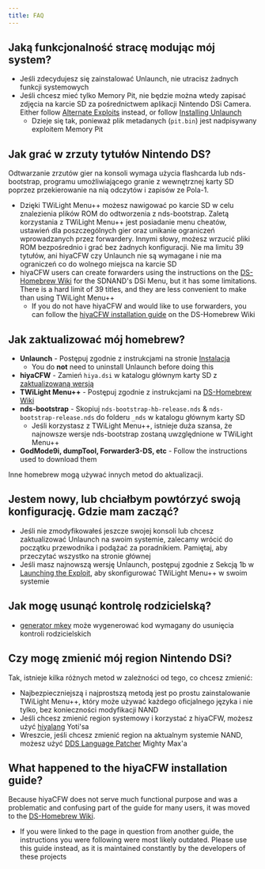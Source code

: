 ```yaml
---
title: FAQ
---
```


## Jaką funkcjonalność stracę modując mój system?
- Jeśli zdecydujesz się zainstalować Unlaunch, nie utracisz żadnych funkcji systemowych
- Jeśli chcesz mieć tylko Memory Pit, nie będzie można wtedy zapisać zdjęcia na karcie SD za pośrednictwem aplikacji Nintendo DSi Camera. Either follow [Alternate Exploits](alternate-exploits) instead, or follow [Installing Unlaunch](installing-unlaunch)
   - Dzieje się tak, ponieważ plik metadanych (`pit.bin`) jest nadpisywany exploitem Memory Pit

## Jak grać w zrzuty tytułów Nintendo DS?
Odtwarzanie zrzutów gier na konsoli wymaga użycia flashcarda lub nds-bootstrap, programu umożliwiającego granie z wewnętrznej karty SD poprzez przekierowanie na nią odczytów i zapisów ze Pola-1.
- Dzięki TWiLight Menu++ możesz nawigować po karcie SD w celu znalezienia plików ROM do odtworzenia z nds-bootstrap. Zaletą korzystania z TWiLight Menu++ jest posiadanie menu cheatów, ustawień dla poszczególnych gier oraz unikanie ograniczeń wprowadzanych przez forwardery. Innymi słowy, możesz wrzucić pliki ROM bezpośrednio i grać bez żadnych konfiguracji. Nie ma limitu 39 tytułów, ani hiyaCFW czy Unlaunch nie są wymagane i nie ma ograniczeń co do wolnego miejsca na karcie SD
- hiyaCFW users can create forwarders using the instructions on the [DS-Homebrew Wiki](https://wiki.ds-homebrew.com/ds-index/forwarders?tab=tab-dsi-sd-card) for the SDNAND's DSi Menu, but it has some limitations. There is a hard limit of 39 titles, and they are less convenient to make than using TWiLight Menu++
   - If you do not have hiyaCFW and would like to use forwarders, you can follow the [hiyaCFW installation guide](https://wiki.ds-homebrew.com/hiyacfw/installing) on the DS-Homebrew Wiki

## Jak zaktualizować mój homebrew?
- **Unlaunch** - Postępuj zgodnie z instrukcjami na stronie [Instalacja](installing-unlaunch)
   - You do **not** need to uninstall Unlaunch before doing this
- **hiyaCFW** - Zamień `hiya.dsi` w katalogu głównym karty SD z [zaktualizowaną wersją](https://github.com/RocketRobz/hiyaCFW/releases)
- **TWiLight Menu++** - Postępuj zgodnie z instrukcjami na [DS-Homebrew Wiki](https://wiki.ds-homebrew.com/twilightmenu/updating-dsi)
- **nds-bootstrap** - Skopiuj `nds-bootstrap-hb-release.nds` & `nds-bootstrap-release.nds` do folderu `_nds` w katalogu głównym karty SD
   - Jeśli korzystasz z TWiLight Menu++, istnieje duża szansa, że najnowsze wersje nds-bootstrap zostaną uwzględnione w TWiLight Menu++
- **GodMode9i, dumpTool, Forwarder3-DS, etc** - Follow the instructions used to download them

Inne homebrew mogą używać innych metod do aktualizacji.

## Jestem nowy, lub chciałbym powtórzyć swoją konfigurację. Gdzie mam zacząć?
- Jeśli nie zmodyfikowałeś jeszcze swojej konsoli lub chcesz zaktualizować Unlaunch na swoim systemie, zalecamy wrócić do początku przewodnika i podążać za poradnikiem. Pamiętaj, aby przeczytać wszystko na stronie głównej
- Jeśli masz najnowszą wersję Unlaunch, postępuj zgodnie z Sekcją 1b w [Launching the Exploit](launching-the-exploit#twilight-menu), aby skonfigurować TWiLight Menu++ w swoim systemie

## Jak mogę usunąć kontrolę rodzicielską?
- [generator mkey](https://mkey.salthax.org) może wygenerować kod wymagany do usunięcia kontroli rodzicielskich

## Czy mogę zmienić mój region Nintendo DSi?
Tak, istnieje kilka różnych metod w zależności od tego, co chcesz zmienić:
- Najbezpieczniejszą i najprostszą metodą jest po prostu zainstalowanie TWiLight Menu++, który może używać każdego oficjalnego języka i nie tylko, bez konieczności modyfikacji NAND
- Jeśli chcesz zmienić region systemowy i korzystać z hiyaCFW, możesz użyć [hiyalang](https://github.com/Yoti/cli_hiyalang/releases) Yoti'sa
- Wreszcie, jeśli chcesz zmienić region na aktualnym systemie NAND, możesz użyć [DDS Language Patcher](https://gbatemp.net/threads/release-dsi-language-patcher.582836/) Mighty Max'a

## What happened to the hiyaCFW installation guide?
Because hiyaCFW does not serve much functional purpose and was a problematic and confusing part of the guide for many users, it was moved to the [DS-Homebrew Wiki](https://wiki.ds-homebrew.com/hiyacfw/installing).
- If you were linked to the page in question from another guide, the instructions you were following were most likely outdated. Please use this guide instead, as it is maintained constantly by the developers of these projects
